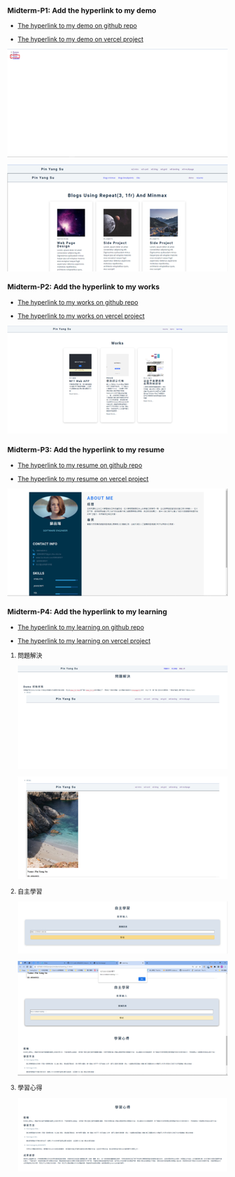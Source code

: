 ### Midterm-P1: Add the hyperlink to my demo

- [The hyperlink to my demo on github repo](https://github.com/thomas0913/1111-web-408440021/blob/main/demo_21.html)

- [The hyperlink to my demo on vercel project](https://1111-web-408440021.vercel.app/demo_21.html)

![](./midterm-p1-1.png)

![](./midterm-p1-2.png)

### Midterm-P2: Add the hyperlink to my works

- [The hyperlink to my works on github repo](https://github.com/thomas0913/1111-web-408440021/blob/main/project/midterm/mid-project_21.html)

- [The hyperlink to my works on vercel project](https://1111-web-408440021.vercel.app/project/midterm/mid-project_21.html)

![](./midterm-p2.png)

### Midterm-P3: Add the hyperlink to my resume

- [The hyperlink to my resume on github repo](https://github.com/thomas0913/1111-web-408440021/blob/main/project/midterm/resume_21.html)

- [The hyperlink to my resume on vercel project](https://1111-web-408440021.vercel.app/project/midterm/resume_21.html)

![](./midterm-p3.png)

### Midterm-P4: Add the hyperlink to my learning

- [The hyperlink to my learning on github repo](https://github.com/thomas0913/1111-web-408440021/blob/main/project/midterm/resume_21.html)

- [The hyperlink to my learning on vercel project](https://1111-web-408440021.vercel.app/project/midterm/resume_21.html)

1. 問題解決

    ![](./learning-p1.png)

    ![](./learning-p2.png)

2. 自主學習

    ![](./learning-p3.png)

    ![](./learning-p4.png)

3. 學習心得

    ![](./learning-p5.png)